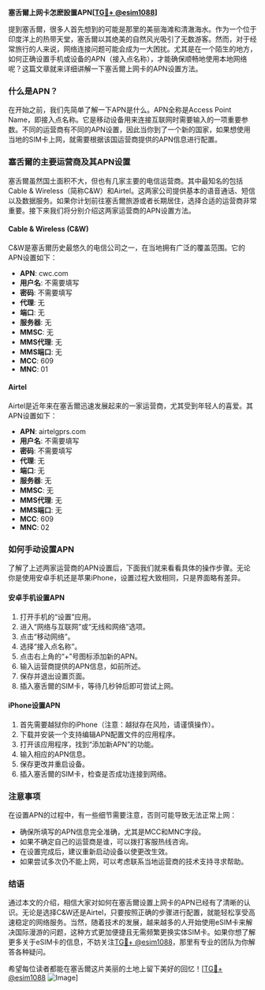 **塞舌爾上网卡怎麽設置APN[[TG💪+ @esim1088](https://t.me/s/esim1088)]**

提到塞舌爾，很多人首先想到的可能是那里的美丽海滩和清澈海水。作为一个位于印度洋上的热带天堂，塞舌爾以其绝美的自然风光吸引了无数游客。然而，对于经常旅行的人来说，网络连接问题可能会成为一大困扰。尤其是在一个陌生的地方，如何正确设置手机或设备的APN（接入点名称），才能确保顺畅地使用本地网络呢？这篇文章就来详细讲解一下塞舌爾上网卡的APN设置方法。

### 什么是APN？

在开始之前，我们先简单了解一下APN是什么。APN全称是Access Point Name，即接入点名称。它是移动设备用来连接互联网时需要输入的一项重要参数。不同的运营商有不同的APN设置，因此当你到了一个新的国家，如果想使用当地的SIM卡上网，就需要根据该国运营商提供的APN信息进行配置。

### 塞舌爾的主要运营商及其APN设置

塞舌爾虽然国土面积不大，但也有几家主要的电信运营商。其中最知名的包括Cable & Wireless（简称C&W）和Airtel。这两家公司提供基本的语音通话、短信以及数据服务。如果你计划前往塞舌爾旅游或者长期居住，选择合适的运营商非常重要。接下来我们将分别介绍这两家运营商的APN设置方法。

#### Cable & Wireless (C&W)
C&W是塞舌爾历史最悠久的电信公司之一，在当地拥有广泛的覆盖范围。它的APN设置如下：
- **APN**: cwc.com
- **用户名**: 不需要填写
- **密码**: 不需要填写
- **代理**: 无
- **端口**: 无
- **服务器**: 无
- **MMSC**: 无
- **MMS代理**: 无
- **MMS端口**: 无
- **MCC**: 609
- **MNC**: 01

#### Airtel
Airtel是近年来在塞舌爾迅速发展起来的一家运营商，尤其受到年轻人的喜爱。其APN设置如下：
- **APN**: airtelgprs.com
- **用户名**: 不需要填写
- **密码**: 不需要填写
- **代理**: 无
- **端口**: 无
- **服务器**: 无
- **MMSC**: 无
- **MMS代理**: 无
- **MMS端口**: 无
- **MCC**: 609
- **MNC**: 02

### 如何手动设置APN

了解了上述两家运营商的APN设置后，下面我们就来看看具体的操作步骤。无论你是使用安卓手机还是苹果iPhone，设置过程大致相同，只是界面略有差异。

#### 安卓手机设置APN
1. 打开手机的“设置”应用。
2. 进入“网络与互联网”或“无线和网络”选项。
3. 点击“移动网络”。
4. 选择“接入点名称”。
5. 点击右上角的“+”号图标添加新的APN。
6. 输入运营商提供的APN信息，如前所述。
7. 保存并退出设置页面。
8. 插入塞舌爾的SIM卡，等待几秒钟后即可尝试上网。

#### iPhone设置APN
1. 首先需要越狱你的iPhone（注意：越狱存在风险，请谨慎操作）。
2. 下载并安装一个支持编辑APN配置文件的应用程序。
3. 打开该应用程序，找到“添加新APN”的功能。
4. 输入相应的APN信息。
5. 保存更改并重启设备。
6. 插入塞舌爾的SIM卡，检查是否成功连接到网络。

### 注意事项

在设置APN的过程中，有一些细节需要注意，否则可能导致无法正常上网：
- 确保所填写的APN信息完全准确，尤其是MCC和MNC字段。
- 如果不确定自己的运营商是谁，可以拨打客服热线咨询。
- 在设置完成后，建议重新启动设备以使更改生效。
- 如果尝试多次仍不能上网，可以考虑联系当地运营商的技术支持寻求帮助。

### 结语

通过本文的介绍，相信大家对如何在塞舌爾设置上网卡的APN已经有了清晰的认识。无论是选择C&W还是Airtel，只要按照正确的步骤进行配置，就能轻松享受高速稳定的网络服务。当然，随着技术的发展，越来越多的人开始使用eSIM卡来解决国际漫游的问题，这种方式更加便捷且无需频繁更换实体SIM卡。如果你想了解更多关于eSIM卡的信息，不妨关注[TG💪+ @esim1088](https://t.me/s/esim1088)，那里有专业的团队为你解答各种疑问。

希望每位读者都能在塞舌爾这片美丽的土地上留下美好的回忆！[[TG💪+ @esim1088](https://t.me/s/esim1088) ![Image](https://i.postimg.cc/4NQfJmqS/Snipaste-2025-05-13-00-14-12.png)]